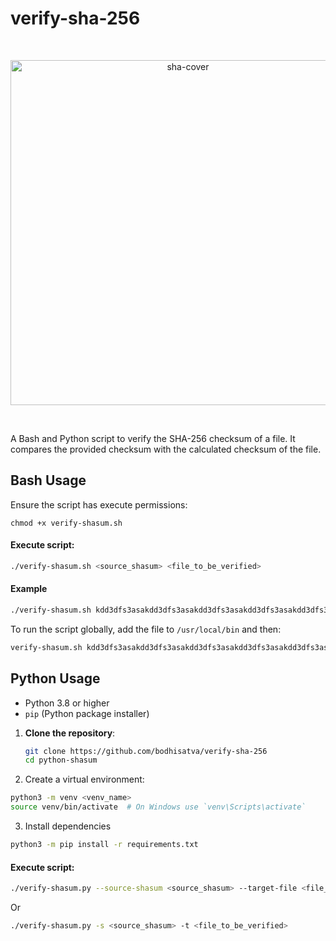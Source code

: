 # verify-sha-256

<br />
  <p align="center">
    <img width="552" alt="sha-cover" src="https://github.com/user-attachments/assets/d43e87fe-8252-4db4-a81a-e06378fb6319">
  </p>
<br />

A Bash and Python script to verify the SHA-256 checksum of a file. It compares the provided checksum with the calculated checksum of the file.

## Bash Usage

Ensure the script has execute permissions:

```
chmod +x verify-shasum.sh
```

#### Execute script:

```bash
./verify-shasum.sh <source_shasum> <file_to_be_verified>
```

#### Example

```bash
./verify-shasum.sh kdd3dfs3asakdd3dfs3asakdd3dfs3asakdd3dfs3asakdd3dfs3asa example-file.txt
```

To run the script globally, add the file to `/usr/local/bin` and then:

```bash
verify-shasum.sh kdd3dfs3asakdd3dfs3asakdd3dfs3asakdd3dfs3asakdd3dfs3asa example-file.txt
```

## Python Usage

- Python 3.8 or higher
- `pip` (Python package installer)

1. **Clone the repository**:
   ```bash
   git clone https://github.com/bodhisatva/verify-sha-256
   cd python-shasum
   ```
2. Create a virtual environment:

```bash
python3 -m venv <venv_name>
source venv/bin/activate  # On Windows use `venv\Scripts\activate`
```

3. Install dependencies

```bash
python3 -m pip install -r requirements.txt
```

#### Execute script:

```bash
./verify-shasum.py --source-shasum <source_shasum> --target-file <file_to_be_verified>
```

Or

```bash
./verify-shasum.py -s <source_shasum> -t <file_to_be_verified>
```
